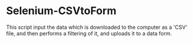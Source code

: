 # Selenium-CSVtoForm
This script input the data which is downloaded to the computer as a 'CSV' file, and then performs a filtering of it, and uploads it to a data form.
